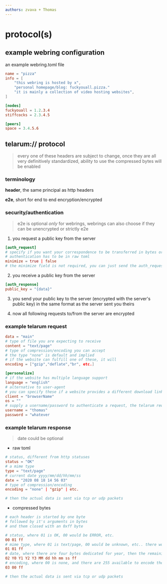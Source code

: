 ```yaml
---
authors: zvava + Thomas
---
```


# protocol(s)
## example webring configuration
an example webring.toml file

```toml
name = "pizza"
info = [
	"this webring is hosted by x",
	"personal homepage/blog: fuckyouall.pizza."
	"it is mainly a collection of video hosting websites",
]

[nodes]
fuckyouall = 1.2.3.4
stiffcocks = 2.3.4.5

[peers]
space = 3.4.5.6
```

## telarum:// protocol
> every one of these headers are subject to change, once they are all very definitively standardized, ability to use the compressed bytes will be enabled

### terminology

**header**, the same principal as http headers

**e2e**, short for end to end encryption/encrypted

### security/authentication
> e2e is optional *only* for webrings, webrings can also choose if they can be unencrypted or strictly e2e

1. you request a public key from the server
```toml
[auth_request]
# specify if you want your correspondence to be transferred in bytes or in raw toml
# authentication has to be in raw toml
minimize = true | false
# the minimize field is not required, you can just send the auth_request header, it will default to whatever the server can provide/client can receive/default browser option is
```

2. you receive a public key from the server

```toml
[auth_response]
public_key = "{data}"
```

3. you send your public key to the server (encrypted with the server's public key) in the same format as the server sent you theirs

4. now all following requests to/from the server are encrypted

### example telarum request
```toml
data = "main"
# type of file you are expecting to receive
content = "text/page"
# type of compression/encoding you can accept
# the type "none" is default and implied
# if the website can fulfill one of these, it will
encoding = ["gzip","deflate","br", etc.]

[personalize]
# if the website has multiple language support
language = "english"
# alternative to user-agent
# you can specify these if a website provides a different download link for different operating systems, or something
client = "browserName"
os = ""
# supply a username/password to authenticate a request, the telarum request is encrypted already so these can be plain here
username = "thomas"
password = "whatever
```

### example telarum response
> date could be optional

- raw toml
```toml
# status, different from http statuses
status = "OK"
# a mime type
type = "text/page"
# current date yyyy/mm/dd/hh/mm/ss
date = "2020 08 18 14 56 03"
# type of compression/encoding
encoding = "none" | "gzip" | etc.

# then the actual data is sent via tcp or udp packets
```

- compressed bytes
```toml
# each header is started by one byte
# followed by it's arguments in bytes
# and them closed with an 0xff byte

# status, where 01 is OK, 00 would be ERROR, etc.
00 01 ff
# mime type, where 01 is text/page, 00 would be unknown, etc.. there would only be 255 mime types available like this though.
01 01 ff
# date, where there are four bytes dedicated for year, then the remaining cannot exceed 255 so the remaining each can and only take one
02 Y0 Y1 Y2 Y3 MM dd hh mm ss ff
# encoding, where 00 is none, and there are 255 available to encode the data in
03 00 ff

# then the actual data is sent via tcp or udp packets
```

